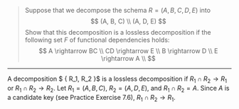 > Suppose that we decompose the schema $R = (A, B, C, D, E)$ into 
$$
(A, B, C) \\
(A, D, E)
$$
> Show that this decomposition is a lossless decomposition if the following
> set $F$ of functional dependencies holds: 
$$
A \rightarrow BC   \\
CD \rightarrow E  \\
B \rightarrow D  \\
E \rightarrow A  \\
$$

--------------------------------

A decomposition $ \{ R_1, R_2 \}$ is a lossless decomposition if $R_1 \cap R_2 \rightarrow R_1$ or 
$R_1 \cap R_2 \rightarrow R_2$. Let $R_1 = (A, B, C)$, $R_2 = (A, D, E)$, and  $R_1 \cap R_2 = A$.
Since $A$ is a candidate key (see Practice Exercise 7.6), $R_1 \cap R_2 \rightarrow R_1$.